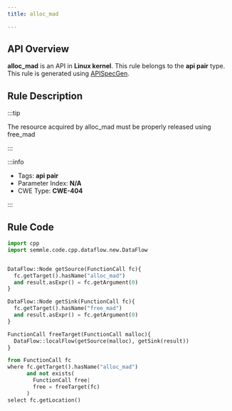 ```yaml
---
title: alloc_mad

---
```



## API Overview
**alloc_mad** is an API in **Linux kernel**. This rule belongs to the **api pair** type. This rule is generated using [APISpecGen](../../tools/APISpecGen).
## Rule Description

:::tip

The resource acquired by alloc_mad must be properly released using free_mad

:::

:::info

- Tags: **api pair**
- Parameter Index: **N/A**
- CWE Type: **CWE-404**

:::

## Rule Code
```python
import cpp
import semmle.code.cpp.dataflow.new.DataFlow


DataFlow::Node getSource(FunctionCall fc){
  fc.getTarget().hasName("alloc_mad")
  and result.asExpr() = fc.getArgument(0)
}

DataFlow::Node getSink(FunctionCall fc){
  fc.getTarget().hasName("free_mad")
  and result.asExpr() = fc.getArgument(0)
}

FunctionCall freeTarget(FunctionCall malloc){
  DataFlow::localFlow(getSource(malloc), getSink(result))
}

from FunctionCall fc
where fc.getTarget().hasName("alloc_mad")
      and not exists(
        FunctionCall free| 
        free = freeTarget(fc)
      )
select fc.getLocation()

    
```